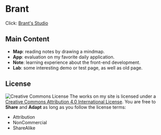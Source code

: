 # Brant
Click: [Brant's Studio](http://brant.cc)
## Main Content
- **Map**: reading notes by drawing a mindmap.  
- **App**: evaluation on my favorite daily application.
- **Note**: learning experience about the front-end development.
- **Lab**: some interesting demo or test page, as well as old page.

## License
![Creative Commons License](https://i.creativecommons.org/l/by-nc-sa/4.0/88x31.png)
The works on my site is licensed under a [Creative Commons Attribution 4.0 International License](http://creativecommons.org/licenses/by-nc-sa/4.0/).
You are free to **Share** and **Adapt** as long as you follow the license terms:
- Attribution
- NonCommercial
- ShareAlike
